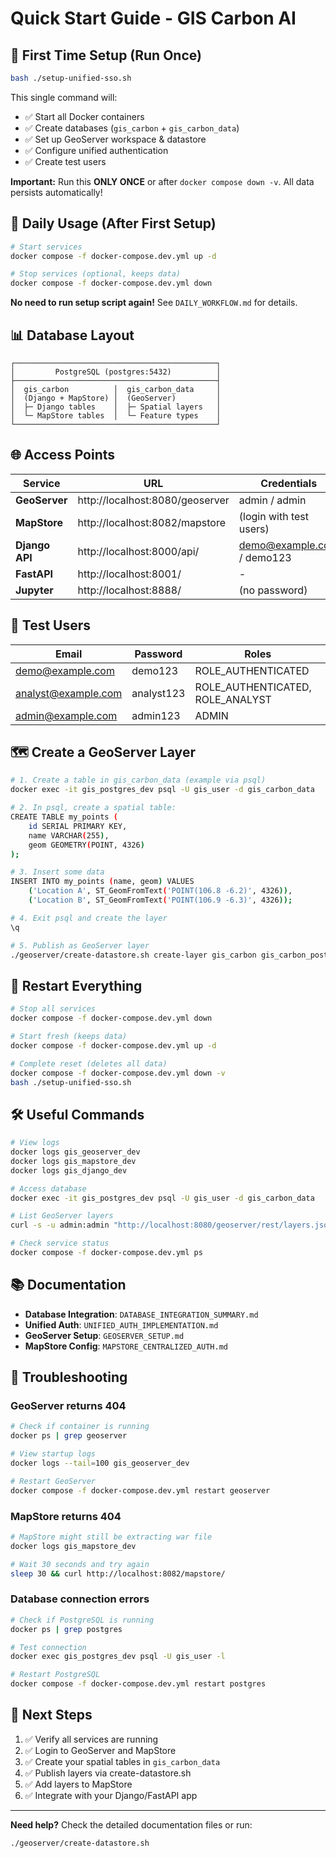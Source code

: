 # Quick Start Guide - GIS Carbon AI

## 🚀 First Time Setup (Run Once)

```bash
bash ./setup-unified-sso.sh
```

This single command will:
- ✅ Start all Docker containers
- ✅ Create databases (`gis_carbon` + `gis_carbon_data`)
- ✅ Set up GeoServer workspace & datastore
- ✅ Configure unified authentication
- ✅ Create test users

**Important:** Run this **ONLY ONCE** or after `docker compose down -v`. All data persists automatically!

## 📅 Daily Usage (After First Setup)

```bash
# Start services
docker compose -f docker-compose.dev.yml up -d

# Stop services (optional, keeps data)
docker compose -f docker-compose.dev.yml down
```

**No need to run setup script again!** See `DAILY_WORKFLOW.md` for details.

## 📊 Database Layout

```
┌─────────────────────────────────────────────┐
│         PostgreSQL (postgres:5432)          │
├─────────────────────────────────────────────┤
│  gis_carbon          │  gis_carbon_data     │
│  (Django + MapStore) │  (GeoServer)         │
│  ├─ Django tables    │  ├─ Spatial layers   │
│  └─ MapStore tables  │  └─ Feature types    │
└─────────────────────────────────────────────┘
```

## 🌐 Access Points

| Service | URL | Credentials |
|---------|-----|-------------|
| **GeoServer** | http://localhost:8080/geoserver | admin / admin |
| **MapStore** | http://localhost:8082/mapstore | (login with test users) |
| **Django API** | http://localhost:8000/api/ | demo@example.com / demo123 |
| **FastAPI** | http://localhost:8001/ | - |
| **Jupyter** | http://localhost:8888/ | (no password) |

## 👥 Test Users

| Email | Password | Roles |
|-------|----------|-------|
| demo@example.com | demo123 | ROLE_AUTHENTICATED |
| analyst@example.com | analyst123 | ROLE_AUTHENTICATED, ROLE_ANALYST |
| admin@example.com | admin123 | ADMIN |

## 🗺️ Create a GeoServer Layer

```bash
# 1. Create a table in gis_carbon_data (example via psql)
docker exec -it gis_postgres_dev psql -U gis_user -d gis_carbon_data

# 2. In psql, create a spatial table:
CREATE TABLE my_points (
    id SERIAL PRIMARY KEY,
    name VARCHAR(255),
    geom GEOMETRY(POINT, 4326)
);

# 3. Insert some data
INSERT INTO my_points (name, geom) VALUES
    ('Location A', ST_GeomFromText('POINT(106.8 -6.2)', 4326)),
    ('Location B', ST_GeomFromText('POINT(106.9 -6.3)', 4326));

# 4. Exit psql and create the layer
\q

# 5. Publish as GeoServer layer
./geoserver/create-datastore.sh create-layer gis_carbon gis_carbon_postgis my_points "My Points Layer"
```

## 🔄 Restart Everything

```bash
# Stop all services
docker compose -f docker-compose.dev.yml down

# Start fresh (keeps data)
docker compose -f docker-compose.dev.yml up -d

# Complete reset (deletes all data)
docker compose -f docker-compose.dev.yml down -v
bash ./setup-unified-sso.sh
```

## 🛠️ Useful Commands

```bash
# View logs
docker logs gis_geoserver_dev
docker logs gis_mapstore_dev
docker logs gis_django_dev

# Access database
docker exec -it gis_postgres_dev psql -U gis_user -d gis_carbon_data

# List GeoServer layers
curl -s -u admin:admin "http://localhost:8080/geoserver/rest/layers.json" | python3 -m json.tool

# Check service status
docker compose -f docker-compose.dev.yml ps
```

## 📚 Documentation

- **Database Integration**: `DATABASE_INTEGRATION_SUMMARY.md`
- **Unified Auth**: `UNIFIED_AUTH_IMPLEMENTATION.md`
- **GeoServer Setup**: `GEOSERVER_SETUP.md`
- **MapStore Config**: `MAPSTORE_CENTRALIZED_AUTH.md`

## 🐛 Troubleshooting

### GeoServer returns 404
```bash
# Check if container is running
docker ps | grep geoserver

# View startup logs
docker logs --tail=100 gis_geoserver_dev

# Restart GeoServer
docker compose -f docker-compose.dev.yml restart geoserver
```

### MapStore returns 404
```bash
# MapStore might still be extracting war file
docker logs gis_mapstore_dev

# Wait 30 seconds and try again
sleep 30 && curl http://localhost:8082/mapstore/
```

### Database connection errors
```bash
# Check if PostgreSQL is running
docker ps | grep postgres

# Test connection
docker exec gis_postgres_dev psql -U gis_user -l

# Restart PostgreSQL
docker compose -f docker-compose.dev.yml restart postgres
```

## 🎯 Next Steps

1. ✅ Verify all services are running
2. ✅ Login to GeoServer and MapStore
3. ✅ Create your spatial tables in `gis_carbon_data`
4. ✅ Publish layers via create-datastore.sh
5. ✅ Add layers to MapStore
6. ✅ Integrate with your Django/FastAPI app

---

**Need help?** Check the detailed documentation files or run:
```bash
./geoserver/create-datastore.sh
```

